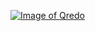 <a href="https://docs.qredo.org" rel="Qredo Docs">![Image of Qredo](https://s3-us-west-1.amazonaws.com/qredo-assets/logo_small_white.png)</a>
